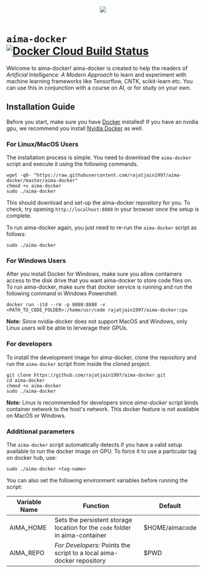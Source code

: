 <div align="center">
  <a href="http://aima.cs.berkeley.edu/"><img src="https://raw.githubusercontent.com/aimacode/aima-python/master/images/aima_logo.png"></a><br><br>
</div>

# `aima-docker` [![Docker Cloud Build Status](https://img.shields.io/docker/cloud/build/rajatjain1997/aima-docker.svg)](https://hub.docker.com/r/rajatjain1997/aima-docker)

Welcome to aima-docker! aima-docker is created to help the readers of *Artificial Intelligence: A Modern Approach* to learn and experiment with machine learning frameworks like Tensorflow, CNTK, scikit-learn etc. You can use this in conjunction with a course on AI, or for study on your own. 

## Installation Guide

Before you start, make sure you have [Docker](https://www.docker.com) installed! If you have an nvidia gpu, we recommend you install [Nvidia Docker](https://github.com/NVIDIA/nvidia-docker) as well.

### For Linux/MacOS Users

The installation process is simple. You need to download the `aima-docker` script and execute it using the following commands.

	wget -q0- "https://raw.githubusercontent.com/rajatjain1997/aima-docker/master/aima-docker"
	chmod +x aima-docker
	sudo ./aima-docker

This should download and set-up the aima-docker repository for you. To check, try opening `http://localhost:8888` in your browser once the setup is complete.

To run aima-docker again, you just need to re-run the `aima-docker` script as follows:

	sudo ./aima-docker

### For Windows Users

After you install Docker for Windows, make sure you allow containers access to the disk drive that you want aima-docker to store code files on. To run aima-docker, make sure that docker service is running and run the following command in Windows Powershell:

	docker run -itd --rm -p 8888:8888 -v <PATH_TO_CODE_FOLDER>:/home/usr/code rajatjain1997/aima-docker:cpu



**Note:** Since nvidia-docker does not support MacOS and Windows, only Linux users will be able to lerverage their GPUs.

### For developers

To install the development image for aima-docker, clone the repository and run the `aima-docker` script from inside the cloned project.

	git clone https://github.com/rajatjain1997/aima-docker.git
	cd aima-docker
	chmod +x aima-docker
	sudo ./aima-docker

**Note:** Linux is recommended for developers since *aima-docker* script binds container network to the host's network. This docker feature is not available on MacOS or Windows.

### Additional parameters

The `aima-docker` script automatically detects if you have a valid setup available to run the docker image on GPU. To force it to use a particular tag on docker hub, use:

	sudo ./aima-docker <tag-name>

You can also set the following environment variables before running the script:

Variable Name | Function | Default
--------------|----------|----------
AIMA_HOME | Sets the persistent storage location for the `code` folder in aima-container | $HOME/aimacode
AIMA_REPO | *For Developers:* Points the script to a local aima-docker repository | $PWD
